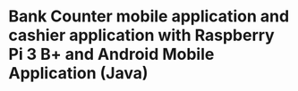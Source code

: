 # Bank Counter mobile application and cashier application with Raspberry Pi 3 B+ and Android Mobile Application (Java)

